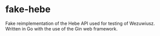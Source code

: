 # fake-hebe
Fake reimplementation of the Hebe API used for testing of Wezuwiusz. Written in Go with the use of the Gin web framework.